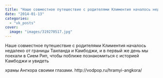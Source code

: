 ```yaml
---
title: "Наше совместное путешествие с родителями Климентия началось недалеко от границы Таиланда и Камбоджи,..."
date: "2014-01-13"
categories: 
  - "vk_posts"
cover:
  image: "images/319270517.jpg"
---
```


Наше совместное путешествие с родителями Климентия началось недалеко от границы Таиланда и Камбоджи, и в первый же день мы поехали в Сием Рип, чтобы поближе познакомиться с историей Камбоджи и увидеть

<!--more--> храмы Ангкора своими глазами. http://vodpop.ru/hramyi-angkora/
